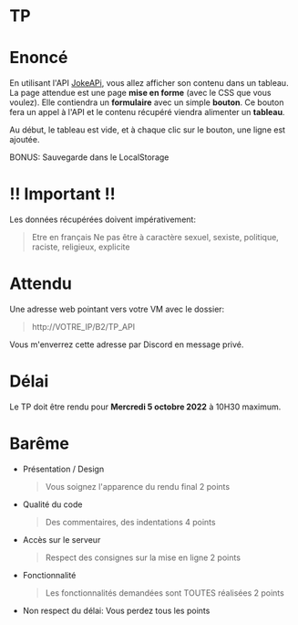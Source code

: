 # TP

# Enoncé

En utilisant l'API [JokeAPi](https://sv443.net/jokeapi/v2/), vous allez afficher son contenu dans un tableau.
La page attendue est une page **mise en forme** (avec le CSS que vous voulez).
Elle contiendra un **formulaire** avec un simple **bouton**.
Ce bouton fera un appel à l'API et le contenu récupéré viendra alimenter un **tableau**.

Au début, le tableau est vide, et à chaque clic sur le bouton, une ligne est ajoutée.

BONUS: Sauvegarde dans le LocalStorage

# !! Important !!

Les données récupérées doivent impérativement:
> Etre en français
> Ne pas être à caractère sexuel, sexiste, politique, raciste, religieux, explicite

# Attendu

Une adresse web pointant vers votre VM avec le dossier:
> http://VOTRE_IP/B2/TP_API

Vous m'enverrez cette adresse par Discord en message privé.

# Délai

Le TP doit être rendu pour **Mercredi 5 octobre 2022** à 10H30 maximum.

# Barême

* Présentation / Design
    > Vous soignez l'apparence du rendu final
    > 2 points

* Qualité du code
    > Des commentaires, des indentations
    > 4 points

* Accès sur le serveur
    > Respect des consignes sur la mise en ligne
    > 2 points

* Fonctionnalité
    > Les fonctionnalités demandées sont TOUTES réalisées
    > 2 points

* Non respect du délai: Vous perdez tous les points